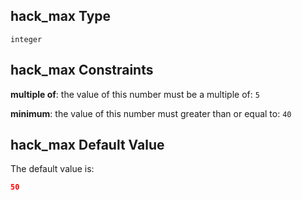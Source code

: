 ## hack_max Type

`integer`

## hack_max Constraints

**multiple of**: the value of this number must be a multiple of: `5`

**minimum**: the value of this number must greater than or equal to: `40`

## hack_max Default Value

The default value is:

```json
50
```
